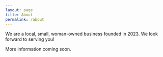 ```yaml
---
layout: page
title: About
permalink: /about
---
```


We are a local, small, woman-owned business founded in 2023.  We look forward to serving you!

More information coming soon.
